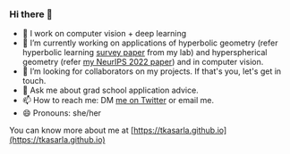 ### Hi there 👋

- 🔭 I work on computer vision + deep learning
- 🌱 I’m currently working on applications of hyperbolic geometry (refer hyperbolic learning [survey paper](https://arxiv.org/abs/2305.06611) from my lab) and hyperspherical geometry (refer [my NeurIPS 2022 paper](https://arxiv.org/abs/2206.08704)) and in computer vision.
- 👯 I’m looking for collaborators on my projects. If that's you, let's get in touch. 
- 💬 Ask me about grad school application advice.
- 📫 How to reach me: DM [me on Twitter](https://twitter.com/tkasarla_) or email me. 
- 😄 Pronouns: she/her
<!-- - ⚡ Fun fact: ... --> 


You can know more about me at [https://tkasarla.github.io](https://tkasarla.github.io)


